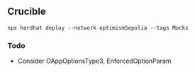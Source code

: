 ## Crucible

```
npx hardhat deploy --network optimismSepolia --tags Mocks
```

### Todo

- Consider OAppOptionsType3, EnforcedOptionParam
